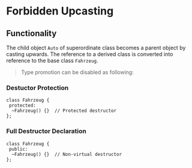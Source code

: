 # Forbidden Upcasting

## Functionality

The child object `Auto` of superordinate class becomes a parent object by casting upwards. The reference to a derived class is converted into reference to the base class `Fahrzeug`.

> Type promotion can be disabled as following:

### Destuctor Protection

```
class Fahrzeug {
 protected:
  ~Fahrzeug() {}  // Protected destructor
};
```

### Full Destructor Declaration

```
class Fahrzeug {
 public:
  ~Fahrzeug() {}  // Non-virtual destructor
};
```
